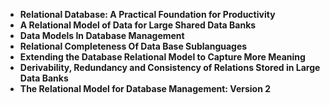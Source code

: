 <ul>
 <li><b><a target="_blank" href="https://github.com/manjunath5496/Edgar-F-Codd-Papers/blob/master/cod(1).pdf" style="text-decoration:none;">Relational Database: A Practical Foundation for Productivity</a></b></li>
  
<li><b><a target="_blank" href="https://github.com/manjunath5496/Edgar-F-Codd-Papers/blob/master/cod(2).pdf" style="text-decoration:none;">A Relational Model of Data for Large Shared Data Banks</a></b></li>  
  
<li><b><a target="_blank" href="https://github.com/manjunath5496/Edgar-F-Codd-Papers/blob/master/cod(3).pdf" style="text-decoration:none;">Data Models In Database Management</a></b></li>
                               
 <li><b><a target="_blank" href="https://github.com/manjunath5496/Edgar-F-Codd-Papers/blob/master/cod(4).pdf" style="text-decoration:none;">Relational Completeness Of Data Base Sublanguages</a></b></li>                              
<li><b><a target="_blank" href="https://github.com/manjunath5496/Edgar-F-Codd-Papers/blob/master/cod(5).pdf" style="text-decoration:none;"> Extending the Database Relational Model to Capture More Meaning </a></b></li>
 <li><b><a target="_blank" href="https://github.com/manjunath5496/Edgar-F-Codd-Papers/blob/master/cod(6).pdf" style="text-decoration:none;">Derivability, Redundancy and Consistency of Relations Stored in Large Data Banks </a></b></li>
                <li><b><a target="_blank" href="https://github.com/manjunath5496/Edgar-F-Codd-Papers/blob/master/cod(7).rar" style="text-decoration:none;">The Relational Model for Database Management: Version 2  </a></b></li>                                
         

</ul>
